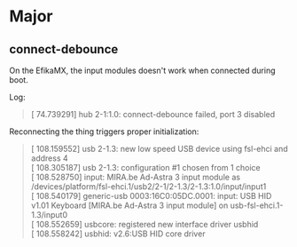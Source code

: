 Major
=====

connect-debounce
----------------

On the EfikaMX, the input modules doesn't work when connected during boot.

Log:
> [   74.739291] hub 2-1:1.0: connect-debounce failed, port 3 disabled  

Reconnecting the thing triggers proper initialization:
> [  108.159552] usb 2-1.3: new low speed USB device using fsl-ehci and address 4  
> [  108.305187] usb 2-1.3: configuration #1 chosen from 1 choice  
> [  108.528750] input: MIRA.be Ad-Astra 3 input module as /devices/platform/fsl-ehci.1/usb2/2-1/2-1.3/2-1.3:1.0/input/input1  
> [  108.540179] generic-usb 0003:16C0:05DC.0001: input: USB HID v1.01 Keyboard [MIRA.be Ad-Astra 3 input module] on usb-fsl-ehci.1-1.3/input0  
> [  108.552659] usbcore: registered new interface driver usbhid  
> [  108.558242] usbhid: v2.6:USB HID core driver  
